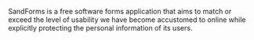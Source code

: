 SandForms is a free software forms application that aims to match or exceed the level of usability we have become accustomed to online while explicitly protecting the personal information of its users.